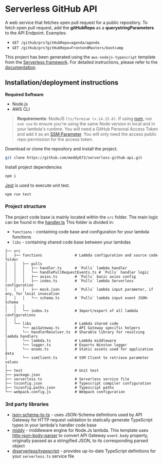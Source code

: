 # Serverless GitHub API
A web service that fetches open pull request for a public repository. To fetch open pull request, add the **gitHubRepo** as a **querystringParameters** to the API Endpoint. Examples:

- `GET /github/prs?gitHubRepo=agenda/agenda`
- `GET /github/prs?gitHubRepo=FrontendMasters/bootcamp`



This project has been generated using the `aws-nodejs-typescript` template from the [Serverless framework](https://www.serverless.com/). For detailed instructions, please refer to the [documentation](https://www.serverless.com/framework/docs/providers/aws/).

## Installation/deployment instructions

**Required Software**
- Node.js
- AWS CLI 

> **Requirements**: NodeJS `lts/fermium (v.14.15.0)`. If using [nvm](https://github.com/nvm-sh/nvm), run `nvm use` to ensure you're using the same Node version in local and in your lambda's runtime. You will need a GitHub Personal Access Token and add it as an [SSM Parameter](https://docs.aws.amazon.com/systems-manager/latest/userguide/systems-manager-parameter-store.html). You will only need the access public repo permission for the access token.

Download or clone the repository and install the project.
```bash
git clone https://github.com/meddy672/serverless-github-api.git
```

Install project dependencies
```bash
npm i
```

[Jest](https://jestjs.io/docs/getting-started) is used to execute unit test.
```
npm run test
```
### Project structure

The project code base is mainly located within the `src` folder. The main logic can be found in the [handler.ts](./src/functions//pulls/handler.ts)
 This folder is divided in:

- `functions` - containing code base and configuration for your lambda functions
- `libs` - containing shared code base between your lambdas

```
├── src
│   ├── functions               # Lambda configuration and source code folder
│   │   ├── pulls
│   │   │   ├── handler.ts      # `Pulls` lambda handler
│   │   │   └── handlePullRequestEvents.ts # `Pulls` handler logic
│   │   │   ├── axios.ts        # `Pulls` basic axios config
│   │   │   ├── index.ts        # `Pulls` lambda Serverless configuration
│   │   │   ├── mock.json       # `Pulls` lambda input parameter, if any, for local invocation
│   │   │   └── schema.ts       # `Pulls` lambda input event JSON-Schema
│   │   │
│   │   └── index.ts            # Import/export of all lambda configurations
│   │
│   └── libs                    # Lambda shared code
│       └── apiGateway.ts       # API Gateway specific helpers
│       └── handlerResolver.ts  # Sharable library for resolving lambda handlers
│       └── lambda.ts           # Lambda middleware
│       └── logger.ts           # Exports Winston logger
│       └── enums.ts            # Static assets used for application data
│       └── ssmClient.ts        # SSM Client to retrieve parameter values
|
├── test                        # Unit test
├── package.json
├── serverless.ts               # Serverless service file
├── tsconfig.json               # Typescript compiler configuration
├── tsconfig.paths.json         # Typescript paths
└── webpack.config.js           # Webpack configuration
```

### 3rd party libraries

- [json-schema-to-ts](https://github.com/ThomasAribart/json-schema-to-ts) - uses JSON-Schema definitions used by API Gateway for HTTP request validation to statically generate TypeScript types in your lambda's handler code base
- [middy](https://github.com/middyjs/middy) - middleware engine for Node.Js lambda. This template uses [http-json-body-parser](https://github.com/middyjs/middy/tree/master/packages/http-json-body-parser) to convert API Gateway `event.body` property, originally passed as a stringified JSON, to its corresponding parsed object
- [@serverless/typescript](https://github.com/serverless/typescript) - provides up-to-date TypeScript definitions for your `serverless.ts` service file
